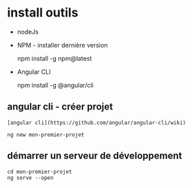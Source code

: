 # install outils

- nodeJs
- NPM - installer dernière version

    npm install -g npm@latest

- Angular CLI

    npm install -g @angular/cli

## angular cli - créer projet

    [angular cli](https://github.com/angular/angular-cli/wiki)

    ng new mon-premier-projet

## démarrer un serveur de développement

    cd mon-premier-projet
    ng serve --open